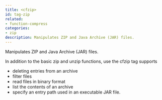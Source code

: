 ```yaml
---
title: <cfzip>
id: tag-zip
related:
- function-compress
categories:
- zip
description: Manipulates ZIP and Java Archive (JAR) files.
---
```


Manipulates ZIP and Java Archive (JAR) files.

In addition to the basic zip and unzip functions, use the cfzip tag supports

- deleting entries from an archive
- filter files
- read files in binary format
- list the contents of an archive
- specify an entry path used in an executable JAR file.
